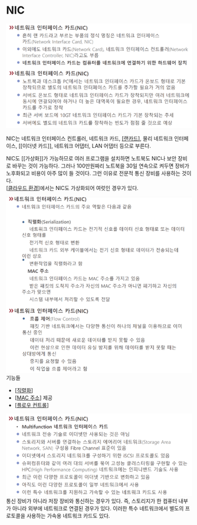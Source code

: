 # NIC

![NIC 자료](../attachments/2022-09-15-17-16-48.png)

NIC는 네트워크 인터페이스 컨트롤러, 네트워크 카드, [[랜카드]](속어), 물리 네트워크 인터페이스, [[이더넷 카드]], 네트워크 어댑터, LAN 어댑터 등으로 부른다.  

NIC도 [[가상화]]가 가능하므로 여러 프로그램을 설치하면 노트북도 NIC나 보안 장비로 바꾸는 것이 가능하다. 그러나 100만원짜리 노트북을 30일 연속으로 켜두면 장비가 노후화되고 비용이 아주 많이 들 것이다. 그런 이유로 전문적 통신 장비를 사용하는 것이다.  
[[클라우드 환경]]에서는 NIC도 가상화되어 여럿인 경우가 있다. 


![NIC의 주요 기능](../attachments/2022-09-15-17-17-30.png)
기능들
- [[직렬화]]
- [[MAC 주소]] 제공
- [[플로우 컨트롤]]


![NIC의 다른 기능](../attachments/2022-09-15-17-19-12.png)
통신 장비가 아니라 저장 장비와 통신하는 경우가 있다. 즉, 스토리지가 한 컴퓨터 내부가 아니라 외부에 네트워크로 연결된 경우가 있다. 이러한 특수 네트워크에서 별도의 프로토콜을 사용하는 가속용 네트워크 카드도 있다. 

[//begin]: # "Autogenerated link references for markdown compatibility"
[클라우드 환경]: <클라우드 환경> "클라우드 환경"
[직렬화]: 직렬화 "직렬화"
[MAC 주소]: <MAC 주소> "MAC 주소"
[플로우 컨트롤]: <플로우 컨트롤> "플로우 컨트롤"
[//end]: # "Autogenerated link references"